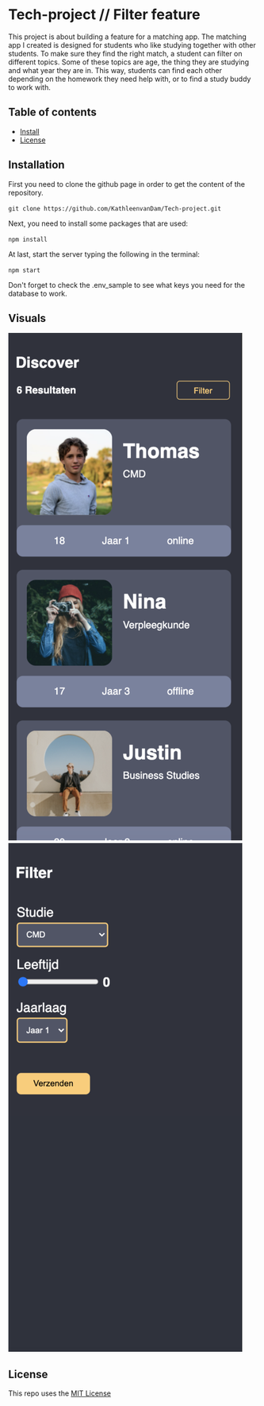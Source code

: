 # Tech-project // Filter feature
This project is about building a feature for a matching app. The matching app I created is designed for students who like studying together with other students. To make sure they find the right match, a student can filter on different topics. Some of these topics are age, the thing they are studying and what year they are in. 
This way, students can find each other depending on the homework they need help with, or to find a study buddy to work with. 

## Table of contents

- [Install](#Installation)
- [License](#License)

## Installation
First you need to clone the github page in order to get the content of the repository. 

`git clone https://github.com/KathleenvanDam/Tech-project.git` 

Next, you need to install some packages that are used:

`npm install` 

At last, start the server typing the following in the terminal: 

`npm start` 

Don't forget to check the .env_sample to see what keys you need for the database to work. 

## Visuals 
![alt text](https://github.com/KathleenvanDam/Tech-project/blob/main/wiki-images/listnow.svg)
![alt text](https://github.com/KathleenvanDam/Tech-project/blob/main/wiki-images/filternow.svg)

## License
This repo uses the [MIT License](https://github.com/KathleenvanDam/Tech-project/blob/main/LICENSE)